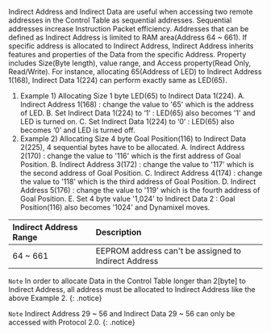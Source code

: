 Indirect Address and Indirect Data are useful when accessing two remote addresses in the Control Table as sequential addresses. Sequential addresses increase Instruction Packet efficiency. Addresses that can be defined as Indirect Address is limited to RAM area(Address 64 ~ 661).
If specific address is allocated to Indirect Address, Indirect Address inherits features and properties of the Data from the specific Address. Property includes Size(Byte length), value range, and Access property(Read Only, Read/Write). For instance, allocating 65(Address of LED) to Indirect Address 1(168), Indirect Data 1(224) can perform exactly same as LED(65).
1. Example 1) Allocating Size 1 byte LED(65) to Indirect Data 1(224).
  A. Indirect Address 1(168) : change the value to '65' which is the address of LED.
  B. Set Indirect Data 1(224) to ‘1’ : LED(65) also becomes '1' and LED is turned on.
  C. Set Indirect Data 1(224) to ‘0’ : LED(65) also becomes ‘0’ and LED is turned off.
2. Example 2) Allocating Size 4 byte Goal Position(116) to Indirect Data 2(225), 4 sequential bytes have to be allocated.
  A. Indirect Address 2(170) : change the value to '116' which is the first address of Goal Position.
  B. Indirect Address 3(172) : change the value to '117' which is the second address of Goal Position.
  C. Indirect Address 4(174) : change the value to '118' which is the third address of Goal Position.
  D. Indirect Address 5(176) : change the value to '119' which is the fourth address of Goal Position.
  E. Set 4 byte value '1,024' to Indirect Data 2 : Goal Position(116) also becomes '1024' and Dynamixel moves.

| Indirect Address Range | Description     |
| :------------- | :------------- |
| 64 ~ 661 | EEPROM address can't be assigned to Indirect Address |

`Note` In order to allocate Data in the Control Table longer than 2[byte] to Indirect Address, all address must be allocated to Indirect Address like the above Example 2.
{: .notice}

`Note` Indirect Address 29 ~ 56 and Indirect Data 29 ~ 56 can only be accessed with Protocol 2.0.
{: .notice}
